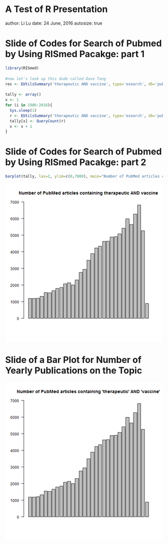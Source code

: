 A Test of R Presentation
========================================================
author: Li Lu
date: 24 June, 2016
autosize: true



Slide of Codes for Search of Pubmed by Using RISmed Pacakge: part 1
========================================================


```r
library(RISmed)
 
#now let's look up this dude called Dave Tang
res <- EUtilsSummary('therapeutic AND vaccine', type='esearch', db='pubmed')
 
tally <- array()
x <- 1
for (i in 1986:2016){
  Sys.sleep(1)
  r <- EUtilsSummary('therapeutic AND vaccine', type='esearch', db='pubmed', mindate=i, maxdate=i)
  tally[x] <- QueryCount(r)
  x <- x + 1
}
```


Slide of Codes for Search of Pubmed by Using RISmed Pacakge: part 2
========================================================


```r
barplot(tally, las=2, ylim=c(0,7000), main="Number of PubMed articles containing therapeutic AND vaccine")
```

![plot of chunk unnamed-chunk-2](TestRPres-figure/unnamed-chunk-2-1.png)


Slide of a Bar Plot for Number of Yearly Publications on the Topic  
========================================================

![plot of chunk unnamed-chunk-3](TestRPres-figure/unnamed-chunk-3-1.png)



